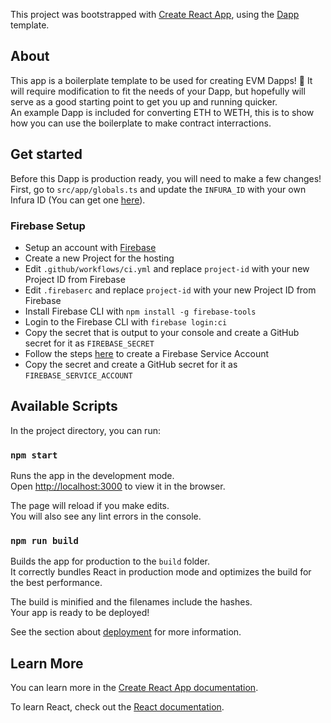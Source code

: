 This project was bootstrapped with [Create React App](https://github.com/facebook/create-react-app), using the [Dapp](https://github.com/chase-manning/cra-template-dapp) template.

## About

This app is a boilerplate template to be used for creating EVM Dapps! :tada:
It will require modification to fit the needs of your Dapp, but hopefully will serve as a good starting point to get you up and running quicker.  
An example Dapp is included for converting ETH to WETH, this is to show how you can use the boilerplate to make contract interractions.

## Get started

Before this Dapp is production ready, you will need to make a few changes!  
First, go to `src/app/globals.ts` and update the `INFURA_ID` with your own Infura ID (You can get one [here](https://infura.io/)).

### Firebase Setup

- Setup an account with [Firebase](https://firebase.google.com/)
- Create a new Project for the hosting
- Edit `.github/workflows/ci.yml` and replace `project-id` with your new Project ID from Firebase
- Edit `.firebaserc` and replace `project-id` with your new Project ID from Firebase
- Install Firebase CLI with `npm install -g firebase-tools`
- Login to the Firebase CLI with `firebase login:ci`
- Copy the secret that is output to your console and create a GitHub secret for it as `FIREBASE_SECRET`
- Follow the steps [here](https://github.com/FirebaseExtended/action-hosting-deploy/blob/main/docs/service-account.md) to create a Firebase Service Account
- Copy the secret and create a GitHub secret for it as `FIREBASE_SERVICE_ACCOUNT`

## Available Scripts

In the project directory, you can run:

### `npm start`

Runs the app in the development mode.<br />
Open [http://localhost:3000](http://localhost:3000) to view it in the browser.

The page will reload if you make edits.<br />
You will also see any lint errors in the console.

### `npm run build`

Builds the app for production to the `build` folder.<br />
It correctly bundles React in production mode and optimizes the build for the best performance.

The build is minified and the filenames include the hashes.<br />
Your app is ready to be deployed!

See the section about [deployment](https://facebook.github.io/create-react-app/docs/deployment) for more information.

## Learn More

You can learn more in the [Create React App documentation](https://facebook.github.io/create-react-app/docs/getting-started).

To learn React, check out the [React documentation](https://reactjs.org/).
